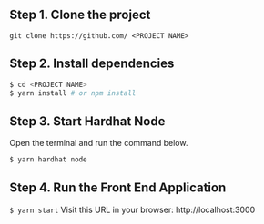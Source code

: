 
## Step 1. Clone the project
`git clone https://github.com/ <PROJECT NAME>`

## Step 2. Install dependencies
```sh
$ cd <PROJECT NAME>
$ yarn install # or npm install
```
## Step 3. Start Hardhat Node
Open the terminal and run the command below.
```sh
$ yarn hardhat node
```

## Step 4. Run the Front End Application
`$ yarn start`
Visit this URL in your browser: http://localhost:3000

